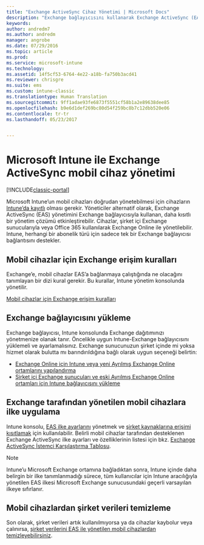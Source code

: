 ```yaml
---
title: "Exchange ActiveSync Cihaz Yönetimi | Microsoft Docs"
description: "Exchange bağlayıcısını kullanarak Exchange ActiveSync (EAS) yönetimi ile mobil cihaz yönetme"
keywords: 
author: andredm7
ms.author: andredm
manager: angrobe
ms.date: 07/29/2016
ms.topic: article
ms.prod: 
ms.service: microsoft-intune
ms.technology: 
ms.assetid: 14f5cf53-6764-4e22-a18b-fa750b3acd41
ms.reviewer: chrisgre
ms.suite: ems
ms.custom: intune-classic
ms.translationtype: Human Translation
ms.sourcegitcommit: 9ff1adae93fe6873f5551cf58b1a2e89638dee85
ms.openlocfilehash: b9e6d1def269bc80d54f259bc8b7c12dbb520e06
ms.contentlocale: tr-tr
ms.lasthandoff: 05/23/2017


---
```


# <a name="exchange-activesync-mobile-device-management-with-microsoft-intune"></a>Microsoft Intune ile Exchange ActiveSync mobil cihaz yönetimi

[!INCLUDE[classic-portal](../includes/classic-portal.md)]

Microsoft Intune’un mobil cihazları doğrudan yönetebilmesi için cihazların [Intune’da kayıtlı](prerequisites-for-enrollment.md) olması gerekir. Yöneticiler alternatif olarak, Exchange ActiveSync (EAS) yönetimini Exchange bağlayıcısıyla kullanan, daha kısıtlı bir yönetim çözümü etkinleştirebilir. Cihazlar, şirket içi Exchange sunucularıyla veya Office 365 kullanılarak Exchange Online ile yönetilebilir. Intune, herhangi bir abonelik türü için sadece tek bir Exchange bağlayıcısı bağlantısını destekler.

## <a name="exchange-access-rules-for-mobile-devices"></a>Mobil cihazlar için Exchange erişim kuralları ##

Exchange’e, mobil cihazlar EAS’a bağlanmaya çalıştığında ne olacağını tanımlayan bir dizi kural gerekir. Bu kurallar, Intune yönetim konsolunda yönetilir.

[Mobil cihazlar için Exchange erişim kuralları](exchange-access-rules-for-mobile-devices.md)

## <a name="install-the-exchange-connector"></a>Exchange bağlayıcısını yükleme
Exchange bağlayıcısı, Intune konsolunda Exchange dağıtımınızı yönetmenize olanak tanır. Öncelikle uygun Intune-Exchange bağlayıcısını yüklemeli ve ayarlamalısınız. Exchange sunucunuzun şirket içinde mi yoksa hizmet olarak bulutta mı barındırıldığına bağlı olarak uygun seçeneği belirtin:

-   [Exchange Online için Intune veya yeni Ayrılmış Exchange Online ortamlarını yapılandırma](intune-service-to-service-exchange-connector.md)
-   [Şirket içi Exchange sunucuları ve eski Ayrılmış Exchange Online ortamları için Intune bağlayıcısını yükleme](intune-on-premises-exchange-connector.md)


## <a name="apply-policy-for-exchange-managed-mobile-devices"></a>Exchange tarafından yönetilen mobil cihazlara ilke uygulama
Intune konsolu, [EAS ilke ayarlarını](exchange-activesync-policy-settings-in-microsoft-intune.md) yönetmek ve [şirket kaynaklarına erişimi kısıtlamak](restrict-access-to-email-and-o365-services-with-microsoft-intune.md) için kullanılabilir. Belirli mobil cihazlar tarafından desteklenen Exchange ActiveSync ilke ayarları ve özelliklerinin listesi için bkz. [Exchange ActiveSync İstemci Karşılaştırma Tablosu](http://go.microsoft.com/fwlink/?LinkId=247270).

> [!NOTE]
> Intune’u Microsoft Exchange ortamına bağladıktan sonra, Intune içinde daha belirgin bir ilke tanımlanmadığı sürece, tüm kullanıcılar için Intune aracılığıyla yönetilen EAS ilkesi Microsoft Exchange sunucusundaki geçerli varsayılan ilkeye sıfırlanır.

## <a name="wipe-company-data-from-mobile-devices"></a>Mobil cihazlardan şirket verileri temizleme
Son olarak, şirket verileri artık kullanılmıyorsa ya da cihazlar kaybolur veya çalınırsa, [şirket verilerini EAS ile yönetilen mobil cihazlardan temizleyebilirsiniz](wipe-for-exchange-managed-mobile-devices.md).

